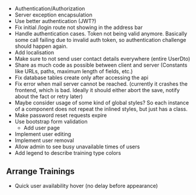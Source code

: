 - Authentication/Authorization
- Server exception encapsulation
- Use better authentication (JWT?)
- Fix initial /login route not showing in the address bar
- Handle authentication cases. Token not being valid anymore. Basically some call failing due to invalid auth token, so authentication challenge should happen again.
- Add localisation
- Make sure to not send user contact details everywhere (entire UserDto)
- Share as much code as possible between client and server (Constants like URLs, paths, maximum length of fields, etc.)
- Fix database tables create only after accessing the api
- Fix error when mail server cannot be reached. (currently it crashes the frontend, which is bad. Ideally it should either abort the save, notify about the fact or retry later)
- Maybe consider usage of some kind of global styles? So each instance of a component does not repeat the inlined styles, but just has a class.
- Make password reset requests expire
- Use bootstrap form validation
  - Add user page
- Implement user editing
- Implement user removal
- Allow admin to see busy unavailable times of users
- Add legend to describe training type colors

## Arrange Trainings
- Quick user availability hover (no delay before appearance)
